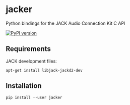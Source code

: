 # jacker
Python bindings for the JACK Audio Connection Kit C API

[![PyPI version](https://badge.fury.io/py/jacker.svg)](https://badge.fury.io/py/jacker)

Requirements
------------

JACK development files:

    apt-get install libjack-jackd2-dev

Installation
------------

    pip install --user jacker
